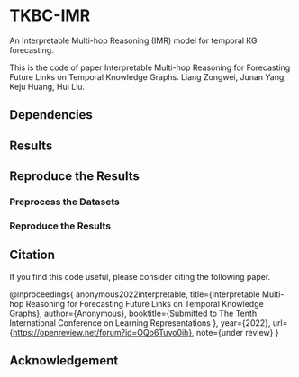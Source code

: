 # TKBC-IMR
An Interpretable Multi-hop Reasoning (IMR) model for temporal KG forecasting.

This is the code of paper Interpretable Multi-hop Reasoning for Forecasting Future Links on Temporal Knowledge Graphs. Liang Zongwei, Junan Yang, Keju Huang, Hui Liu.

## Dependencies
<!-- 库版本 -->

## Results

## Reproduce the Results

### Preprocess the Datasets

### Reproduce the Results


## Citation
If you find this code useful, please consider citing the following paper.

@inproceedings{
anonymous2022interpretable,
title={Interpretable Multi-hop Reasoning for Forecasting Future Links on Temporal Knowledge Graphs},
author={Anonymous},
booktitle={Submitted to The Tenth International Conference on Learning Representations },
year={2022},
url={https://openreview.net/forum?id=OQo6Tuyo0ih},
note={under review}
}

## Acknowledgement
